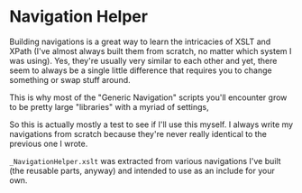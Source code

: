 # Navigation Helper

Building navigations is a great way to learn the intricacies of XSLT and XPath (I've almost always built them from
scratch, no matter which system I was using). Yes, they're usually very similar to each other and yet, there seem to
always be a single little difference that requires you to change something or swap stuff around.

This is why most of the "Generic Navigation" scripts you'll encounter grow to be pretty large "libraries" with a myriad of settings,

So this is actually mostly a test to see if I'll use this myself. I always write my navigations from scratch because they're never
really identical to the previous one I wrote.

`_NavigationHelper.xslt` was extracted from various navigations I've built (the reusable parts, anyway) and intended to use as an include for your own.